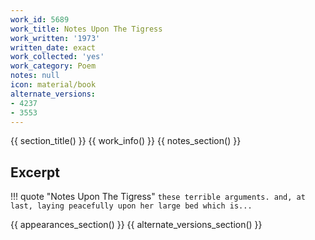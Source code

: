 ```yaml
---
work_id: 5689
work_title: Notes Upon The Tigress
work_written: '1973'
written_date: exact
work_collected: 'yes'
work_category: Poem
notes: null
icon: material/book
alternate_versions:
- 4237
- 3553
---
```


{{ section_title() }}
{{ work_info() }}
{{ notes_section() }}
## Excerpt
!!! quote "Notes Upon The Tigress"
    ```
    these terrible arguments.
    and, at last, laying peacefully
    upon her large bed
    which is...
    ```

{{ appearances_section() }}
{{ alternate_versions_section() }}